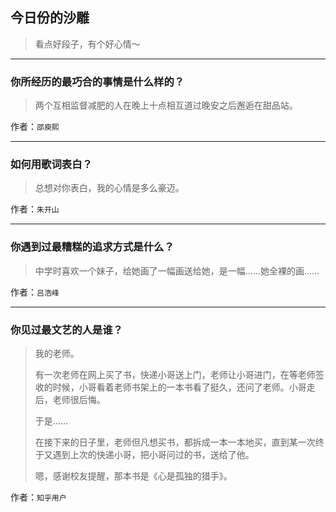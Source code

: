 ## 今日份的沙雕

> 看点好段子，有个好心情～


 
---

### 你所经历的最巧合的事情是什么样的？

> 两个互相监督减肥的人在晚上十点相互道过晚安之后邂逅在甜品站。


作者：`邵庾熙`

---

### 如何用歌词表白？

> 总想对你表白，我的心情是多么豪迈。


作者：`朱开山`

---

### 你遇到过最糟糕的追求方式是什么？

> 中学时喜欢一个妹子，给她画了一幅画送给她，是一幅……她全裸的画……


作者：`吕浩峰`

---

### 你见过最文艺的人是谁？

> 我的老师。
> 
> 有一次老师在网上买了书，快递小哥送上门，老师让小哥进门，在等老师签收的时候，小哥看着老师书架上的一本书看了挺久，还问了老师。小哥走后，老师很后悔。
> 
> 于是……
> 
> 在接下来的日子里，老师但凡想买书，都拆成一本一本地买，直到某一次终于又遇到上次的快递小哥，把小哥问过的书，送给了他。
> 
> 嗯，感谢校友提醒，那本书是《心是孤独的猎手》。


作者：`知乎用户`